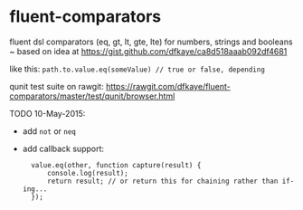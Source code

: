 # fluent-comparators
fluent dsl comparators (eq, gt, lt, gte, lte) for numbers, strings and booleans ~ based on idea at https://gist.github.com/dfkaye/ca8d518aaab092df4681

like this:  `path.to.value.eq(someValue) // true or false, depending`

qunit test suite on rawgit:  https://rawgit.com/dfkaye/fluent-comparators/master/test/qunit/browser.html

TODO 10-May-2015:
+ add `not` or `neq` 
+ add callback support:
        
        value.eq(other, function capture(result) {
            console.log(result);
            return result; // or return this for chaining rather than if-ing...
        });
      
      
